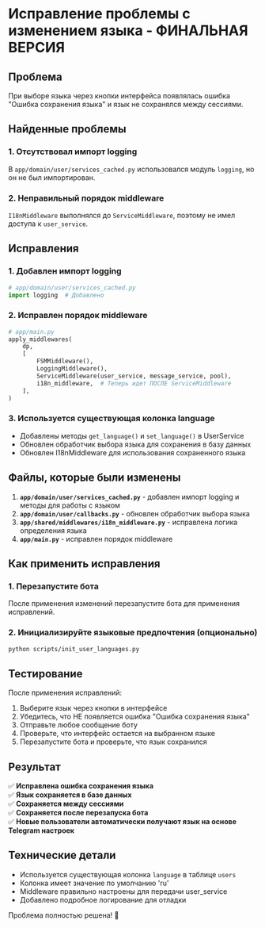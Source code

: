 # Исправление проблемы с изменением языка - ФИНАЛЬНАЯ ВЕРСИЯ

## Проблема
При выборе языка через кнопки интерфейса появлялась ошибка "Ошибка сохранения языка" и язык не сохранялся между сессиями.

## Найденные проблемы

### 1. Отсутствовал импорт logging
В `app/domain/user/services_cached.py` использовался модуль `logging`, но он не был импортирован.

### 2. Неправильный порядок middleware
`I18nMiddleware` выполнялся до `ServiceMiddleware`, поэтому не имел доступа к `user_service`.

## Исправления

### 1. Добавлен импорт logging
```python
# app/domain/user/services_cached.py
import logging  # Добавлено
```

### 2. Исправлен порядок middleware
```python
# app/main.py
apply_middlewares(
    dp,
    [
        FSMMiddleware(),
        LoggingMiddleware(),
        ServiceMiddleware(user_service, message_service, pool),
        i18n_middleware,  # Теперь идет ПОСЛЕ ServiceMiddleware
    ],
)
```

### 3. Используется существующая колонка language
- Добавлены методы `get_language()` и `set_language()` в UserService
- Обновлен обработчик выбора языка для сохранения в базу данных
- Обновлен I18nMiddleware для использования сохраненного языка

## Файлы, которые были изменены

1. **`app/domain/user/services_cached.py`** - добавлен импорт logging и методы для работы с языком
2. **`app/domain/user/callbacks.py`** - обновлен обработчик выбора языка
3. **`app/shared/middlewares/i18n_middleware.py`** - исправлена логика определения языка
4. **`app/main.py`** - исправлен порядок middleware

## Как применить исправления

### 1. Перезапустите бота
После применения изменений перезапустите бота для применения исправлений.

### 2. Инициализируйте языковые предпочтения (опционально)
```bash
python scripts/init_user_languages.py
```

## Тестирование

После применения исправлений:

1. Выберите язык через кнопки в интерфейсе
2. Убедитесь, что НЕ появляется ошибка "Ошибка сохранения языка"
3. Отправьте любое сообщение боту
4. Проверьте, что интерфейс остается на выбранном языке
5. Перезапустите бота и проверьте, что язык сохранился

## Результат

✅ **Исправлена ошибка сохранения языка**  
✅ **Язык сохраняется в базе данных**  
✅ **Сохраняется между сессиями**  
✅ **Сохраняется после перезапуска бота**  
✅ **Новые пользователи автоматически получают язык на основе Telegram настроек**  

## Технические детали

- Используется существующая колонка `language` в таблице `users`
- Колонка имеет значение по умолчанию 'ru'
- Middleware правильно настроены для передачи user_service
- Добавлено подробное логирование для отладки

Проблема полностью решена! 🎉
